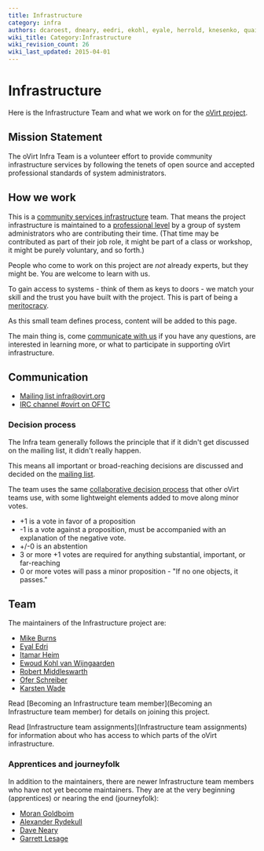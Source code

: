 ```yaml
---
title: Infrastructure
category: infra
authors: dcaroest, dneary, eedri, ekohl, eyale, herrold, knesenko, quaid, rmiddle
wiki_title: Category:Infrastructure
wiki_revision_count: 26
wiki_last_updated: 2015-04-01
---
```


# Infrastructure

Here is the Infrastructure Team and what we work on for the [oVirt project](http://ovirt.org).

## Mission Statement

The oVirt Infra Team is a volunteer effort to provide community infrastructure services by following the tenets of open source and accepted professional standards of system administrators.

## How we work

This is a [community services infrastructure](http://fedorahosted.org/csi/) team. That means the project infrastructure is maintained to a [professional level](http://mmcgrath.fedorapeople.org/html-single/) by a group of system administrators who are contributing their time. (That time may be contributed as part of their job role, it might be part of a class or workshop, it might be purely voluntary, and so forth.)

People who come to work on this project are *not* already experts, but they might be. You are welcome to learn with us.

To gain access to systems - think of them as keys to doors - we match your skill and the trust you have built with the project. This is part of being a [meritocracy](http://www.ovirt.org/governance/).

As this small team defines process, content will be added to this page.

The main thing is, come [communicate with us](#Communicate) if you have any questions, are interested in learning more, or what to participate in supporting oVirt infrastructure.

## Communication

*   [Mailing list infra@ovirt.org](http://lists.ovirt.org/mailman/listinfo/infra)
*   [IRC channel #ovirt on OFTC](irc://irc.oftc.net/#ovirt)

### Decision process

The Infra team generally follows the principle that if it didn't get discussed on the mailing list, it didn't really happen.

This means all important or broad-reaching decisions are discussed and decided on the [mailing list](http://lists.ovirt.org/mailman/listinfo/infra).

The team uses the same [collaborative decision process](https://blogs.apache.org/comdev/entry/how_apache_projects_use_consensus) that other oVirt teams use, with some lightweight elements added to move along minor votes.

*   +1 is a vote in favor of a proposition
*   -1 is a vote against a proposition, must be accompanied with an explanation of the negative vote.
*   +/-0 is an abstention
*   3 or more +1 votes are required for anything substantial, important, or far-reaching
*   0 or more votes will pass a minor proposition - "If no one objects, it passes."

## Team

The maintainers of the Infrastructure project are:

*   [Mike Burns](User:Mburns)
*   [Eyal Edri](User:Eyal)
*   [Itamar Heim](User:Iheim)
*   [Ewoud Kohl van Wijngaarden](User:Ekohl)
*   [Robert Middleswarth](User:Rmiddle)
*   [Ofer Schreiber](User:Oschreib)
*   [Karsten Wade](User:Quaid)

Read [Becoming an Infrastructure team member](Becoming an Infrastructure team member) for details on joining this project.

Read [Infrastructure team assignments](Infrastructure team assignments) for information about who has access to which parts of the oVirt infrastructure.

### Apprentices and journeyfolk

In addition to the maintainers, there are newer Infrastructure team members who have not yet become maintainers. They are at the very beginning (apprentices) or nearing the end (journeyfolk):

*   [Moran Goldboim](User:Mgoldboi)
*   [Alexander Rydekull](User:Rydekull)
*   [Dave Neary](User:Dneary)
*   [Garrett Lesage](User:Garrett)
